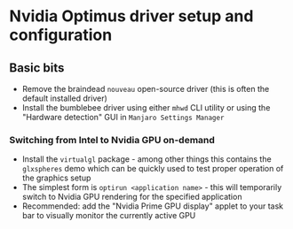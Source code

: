 # Nvidia Optimus driver setup and configuration

## Basic bits

* Remove the braindead `nouveau` open-source driver (this is often the default installed driver)
* Install the bumblebee driver using either `mhwd` CLI utility or using the "Hardware detection" GUI in `Manjaro Settings Manager`

### Switching from Intel to Nvidia GPU on-demand

* Install the `virtualgl` package - among other things this contains the `glxspheres` demo which can be quickly used
  to test proper operation of the graphics setup
* The simplest form is `optirun <application name>` - this will temporarily switch to Nvidia GPU rendering for the
  specified application
* Recommended: add the "Nvidia Prime GPU display" applet to your task bar to visually monitor the currently active
  GPU